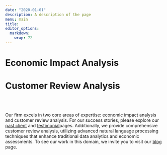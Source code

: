 ```yaml
---
date: "2020-01-01"
description: A description of the page
menu: main
title: 
editor_options: 
  markdown: 
    wrap: 72
---
```


# Economic Impact Analysis

# Customer Review Analysis

<br> <br>

Our firm excels in two core areas of expertise: economic impact analysis
and customer review analysis. For our success stories, please explore
our [past client](https://danielleeconsulting.com/past_clients/) and
[testimonial](https://danielleeconsulting.com/testimonials/)pages.
Additionally, we provide comprehensive customer review analysis,
utilizing advanced natural language processing techniques that enhance
traditional data analytics and economic assessments. To see our work in
this domain, we invite you to visit our
[blog](https://danielleeconsulting.com/) page.

